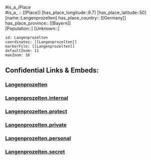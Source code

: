 ﻿---
location: [50,9.7] 
mapzoom: [7,12] 
mapmarker: city 
type: City
tags:
- geo/City


SpocWebEntityId: 31829
isDeleted: false
confidential: public

---
#is_a_/Place  
#is_a_ :: [[Place]] 
[has_place_longitude::9.7] 
[has_place_latitude::50] 
[name::Langenprozelten] 
has_place_country:: [[Germany]]  
has_place_province:: [[Bayern]]  
[Population::] 
[Unknown::] 


```leaflet
id: Langenprozelten
coordinates: [[Langenprozelten]] 
markerFile: [[Langenprozelten]] 
defaultZoom: 11 
maxZoom: 18
```


## Confidential Links & Embeds: 

### [Langenprozelten](/_public/Earth/Continent/Europe/Europe~Central/Germany/Germany~West/Bayern/counties~Bayern/Main-Spessart/cities~Main-Spessart/Karlstadt/City/Langenprozelten.md) 

### [Langenprozelten.internal](/_internal/Earth/Continent/Europe/Europe~Central/Germany/Germany~West/Bayern/counties~Bayern/Main-Spessart/cities~Main-Spessart/Karlstadt/City/Langenprozelten.internal.md) 

### [Langenprozelten.protect](/_protect/Earth/Continent/Europe/Europe~Central/Germany/Germany~West/Bayern/counties~Bayern/Main-Spessart/cities~Main-Spessart/Karlstadt/City/Langenprozelten.protect.md) 

### [Langenprozelten.private](/_private/Earth/Continent/Europe/Europe~Central/Germany/Germany~West/Bayern/counties~Bayern/Main-Spessart/cities~Main-Spessart/Karlstadt/City/Langenprozelten.private.md) 

### [Langenprozelten.personal](/_personal/Earth/Continent/Europe/Europe~Central/Germany/Germany~West/Bayern/counties~Bayern/Main-Spessart/cities~Main-Spessart/Karlstadt/City/Langenprozelten.personal.md) 

### [Langenprozelten.secret](/_secret/Earth/Continent/Europe/Europe~Central/Germany/Germany~West/Bayern/counties~Bayern/Main-Spessart/cities~Main-Spessart/Karlstadt/City/Langenprozelten.secret.md) 
